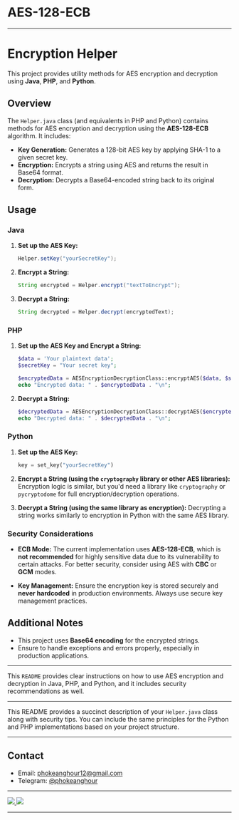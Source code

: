 # AES-128-ECB

---

# Encryption Helper

This project provides utility methods for AES encryption and decryption using **Java**, **PHP**, and **Python**.

## Overview

The `Helper.java` class (and equivalents in PHP and Python) contains methods for AES encryption and decryption using the **AES-128-ECB** algorithm. It includes:

- **Key Generation:** Generates a 128-bit AES key by applying SHA-1 to a given secret key.
- **Encryption:** Encrypts a string using AES and returns the result in Base64 format.
- **Decryption:** Decrypts a Base64-encoded string back to its original form.

## Usage

### Java

1. **Set up the AES Key:**
   ```java
   Helper.setKey("yourSecretKey");
   ```

2. **Encrypt a String:**
   ```java
   String encrypted = Helper.encrypt("textToEncrypt");
   ```

3. **Decrypt a String:**
   ```java
   String decrypted = Helper.decrypt(encryptedText);
   ```

### PHP

1. **Set up the AES Key and Encrypt a String:**
   ```php
   $data = 'Your plaintext data';  
   $secretKey = "Your secret key"; 
   
   $encryptedData = AESEncryptionDecryptionClass::encryptAES($data, $secretKey);
   echo "Encrypted data: " . $encryptedData . "\n";
   ```

2. **Decrypt a String:**
   ```php
   $decryptedData = AESEncryptionDecryptionClass::decryptAES($encryptedData, $secretKey);
   echo "Decrypted data: " . $decryptedData . "\n";
   ```

### Python

1. **Set up the AES Key:**
   ```python
   key = set_key("yourSecretKey")
   ```

2. **Encrypt a String (using the `cryptography` library or other AES libraries):**
   Encryption logic is similar, but you'd need a library like `cryptography` or `pycryptodome` for full encryption/decryption operations.

3. **Decrypt a String (using the same library as encryption):**
   Decrypting a string works similarly to encryption in Python with the same AES library.

### Security Considerations

- **ECB Mode:** The current implementation uses **AES-128-ECB**, which is **not recommended** for highly sensitive data due to its vulnerability to certain attacks. For better security, consider using AES with **CBC** or **GCM** modes.
  
- **Key Management:** Ensure the encryption key is stored securely and **never hardcoded** in production environments. Always use secure key management practices.

## Additional Notes

- This project uses **Base64 encoding** for the encrypted strings.
- Ensure to handle exceptions and errors properly, especially in production applications.

---

This `README` provides clear instructions on how to use AES encryption and decryption in Java, PHP, and Python, and it includes security recommendations as well.

---

This README provides a succinct description of your `Helper.java` class along with security tips. You can include the same principles for the Python and PHP implementations based on your project structure.

---

## Contact

- Email: phokeanghour12@gmail.com
- Telegram: [@phokeanghour](https://t.me/phokeanghour)

---

<a href="https://t.me/phokeanghour" target="_blank" rel="noreferrer">
    <img src="https://www.vectorlogo.zone/logos/telegram/telegram-ar21.svg" />
</a>
<a href="https://www.linkedin.com/in/pho-keanghour-27133b21b/" target="_blank" rel="noreferrer">
    <img src="https://www.vectorlogo.zone/logos/linkedin/linkedin-ar21.svg" />
</a>

---
